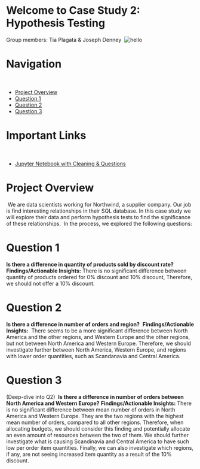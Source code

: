 # Welcome to Case Study 2: Hypothesis Testing
Group members:
Tia Plagata & Joseph Denney
​
![hello](https://media1.tenor.com/images/a29b98e67fea932ef3a0871bc64dab4b/tenor.gif?itemid=17392429)
​
# Navigation
​
* [Project Overview](#Project-Overview)
* [Question 1](#Question-1)
* [Question 2](#Question-2)
* [Question 3](#Question-3)
​
# Important Links
​
* [Jupyter Notebook with Cleaning & Questions]()
​
# Project Overview
​
We are data scientists working for Northwind, a supplier company. Our job is find interesting relationships in their SQL database. In this case study we will explore their data and perform hypothesis tests to find the significance of these relationships.
​
In the process, we explored the following questions: 
​
# Question 1
**Is there a difference in quantity of products sold by discount rate?**
​
**Findings/Actionable Insights:**
​
There is no significant difference between quantity of products ordered for 0% discount and 10% discount, Therefore, we should not offer a 10% discount.
​
# Question 2
**Is there a difference in number of orders and region?**
​
**Findings/Actionable Insights:**
​
There seems to be a more significant difference between North America and the other regions, and Western Europe and the other regions, but not between North America and Western Europe. Therefore, we should investigate further between North America, Western Europe, and regions with lower order quantities, such as Scandanavia and Central America. 
​
# Question 3
(Deep-dive into Q2)
​
**Is there a difference in number of orders between North America and Western Europe?**
​
**Findings/Actionable Insights:**
There is no significant difference between mean number of orders in North America and Western Europe. They are the two regions with the highest mean number of orders, compared to all other regions. Therefore, when allocating budgets, we should consider this finding and potentially allocate an even amount of resources between the two of them. We should further investigate what is causing Scandinavia and Central America to have such low per order item quantities. Finally, we can also investigate which regions, if any, are not seeing increased item quantity as a result of the 10% discount.  





